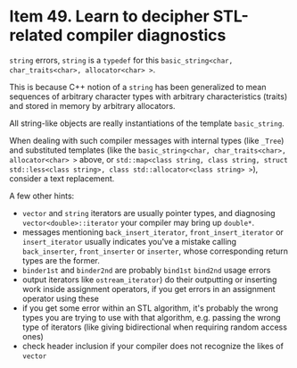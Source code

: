 # Item 49. Learn to decipher STL-related compiler diagnostics

`string` errors, `string` is a `typedef` for this `basic_string<char, char_traits<char>, allocator<char> >`.

This is because C++ notion of a `string` has been generalized to mean sequences of arbitrary character types with arbitrary characteristics (traits) and stored in memory by arbitrary allocators.

All string-like objects are really instantiations of the template `basic_string`.

When dealing with such compiler messages with internal types (like `_Tree`) and substituted templates (like the `basic_string<char, char_traits<char>, allocator<char> >` above, or `std::map<class string, class string, struct std::less<class string>, class std::allocator<class string> >`), consider a text replacement.

A few other hints:
* `vector` and `string` iterators are usually pointer types, and diagnosing `vector<double>::iterator` your compiler may bring up `double*`.
* messages mentioning `back_insert_iterator`, `front_insert_iterator` or `insert_iterator` usually indicates you've a mistake calling `back_inserter`, `front_inserter` or `inserter`, whose corresponding return types are the former.
* `binder1st` and `binder2nd` are probably `bind1st` `bind2nd` usage errors
* output iterators like `ostream_iterator`) do their outputting or inserting work inside assignment operators, if you get errors in an assignment operator using these
* if you get some error within an STL algorithm, it's probably the wrong types you are trying to use with that algorithm, e.g. passing the wrong type of iterators (like giving bidirectional when requiring random access ones)
* check header inclusion if your compiler does not recognize the likes of `vector`

